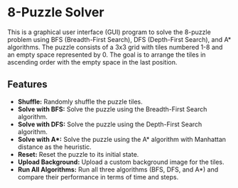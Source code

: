 # 8-Puzzle Solver

This is a graphical user interface (GUI) program to solve the 8-puzzle problem using BFS (Breadth-First Search), DFS (Depth-First Search), and A* algorithms. The puzzle consists of a 3x3 grid with tiles numbered 1-8 and an empty space represented by 0. The goal is to arrange the tiles in ascending order with the empty space in the last position.

## Features

- **Shuffle:** Randomly shuffle the puzzle tiles.
- **Solve with BFS:** Solve the puzzle using the Breadth-First Search algorithm.
- **Solve with DFS:** Solve the puzzle using the Depth-First Search algorithm.
- **Solve with A\*:** Solve the puzzle using the A\* algorithm with Manhattan distance as the heuristic.
- **Reset:** Reset the puzzle to its initial state.
- **Upload Background:** Upload a custom background image for the tiles.
- **Run All Algorithms:** Run all three algorithms (BFS, DFS, and A\*) and compare their performance in terms of time and steps.

